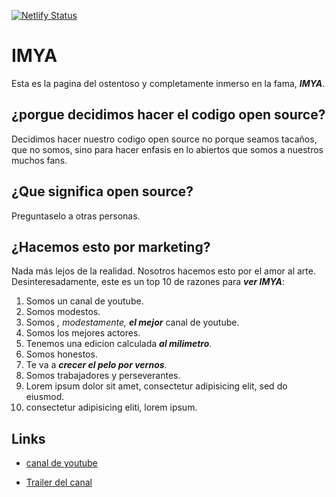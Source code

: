 [![Netlify Status](https://api.netlify.com/api/v1/badges/85c4dc3d-a5a1-4040-9ae5-81658c6d5789/deploy-status)](https://app.netlify.com/sites/imya-site/deploys)

# IMYA
Esta es la pagina del ostentoso y completamente inmerso en la fama, ___IMYA___.

## ¿porgue decidimos hacer el codigo open source?
Decidimos hacer nuestro codigo open source no porque seamos tacaños, que no
somos, sino para hacer enfasis en lo abiertos que somos a nuestros muchos fans.

## ¿Que significa open source?
Preguntaselo a otras personas.

## ¿Hacemos esto por marketing?
Nada más lejos de la realidad. Nosotros hacemos esto por el amor al arte.
Desinteresadamente, este es un top 10 de razones para ___ver IMYA___:
1. Somos un canal de youtube.
2. Somos modestos.
3. Somos *, modestamente,* ___el mejor___ canal de youtube.
4. Somos los mejores actores.
5. Tenemos una edicion calculada ___al milimetro___.
6. Somos honestos.
7. Te va a ___crecer el pelo por vernos___.
8. Somos trabajadores y perseverantes.
9. Lorem ipsum dolor sit amet, consectetur adipisicing elit, sed do eiusmod.
10. consectetur adipisicing eliti, lorem ipsum.

## Links
- [canal de youtube][1]
- [Trailer del canal][2]

  [1]: https://www.youtube.com/channel/UC3ROuWOoNzzYkvm8aGasfjQ
  [2]: https://www.youtube.com/watch?v=i-rDl4Gkig0
